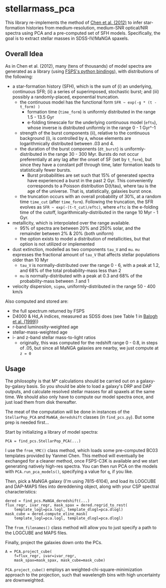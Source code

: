 # stellarmass_pca

This library re-implements the method of [Chen et al. (2012)](http://adsabs.harvard.edu/abs/2012MNRAS.421..314C) to infer star-formation histories from medium-resolution, medium-SNR optical/NIR spectra using PCA and a pre-computed set of SFH models. Specifically, the goal is to extract stellar masses in SDSS-IV/MaNGA spaxels.

## Overall Idea

As in Chen et al. (2012), many (tens of thousands) of model spectra are generated as a library (using [FSPS's python bindings](http://dan.iel.fm/python-fsps/current/)), with distributions of the following:
* a star-formation history (SFH), which is the sum of (i) an underlying, continuous SFR; (ii) a series of superimposed, stochastic burst; and (iii) possibly a randomly-placed, exponential truncation.
  * the continuous model has the functional form `SFR ~ exp(-g * (t - t_form) )`
    * formation time (`time_form`) is uniformly distributed in the range 1.5 - 13.5 Gyr
    * e-folding timescale for the underlying continuous model (`eftu`), whose inverse is distributed uniformly in the range 0 - 1 Gyr^-1
  * strength of the burst components (ii), relative to the continuous background (i), is controlled by `A`, whose elements are logarithmically distributed between .03 and 4.
  * the duration of the burst components (`dt_burst`) is uniformly-distributed in the range 30 - 300 Myr. Bursts do not occur preferentially at any lag after the onset of SF (set by `t_form`), but since they have a constant pdf through time, later formation leads to statistically fewer bursts.
    * Burst probabilities are set such that 15% of generated spectra have experienced a burst in the past 2 Gyr. This conveniently corresponds to a Poisson distribution D(t/tau), where tau is the age of the universe. That is, statistically, galaxies burst once.
  * the truncation occurs with an overall probability of 30%, at a random time `time_cut` (after `time_form`). Following the truncation, the SFR evolves as `SFR ~ exp(-(t-t_cut)/eftc)`, where `eftc` is the e-folding time of the cutoff, logarithmically-distributed in the range 10 Myr - 1 Gyr.
* metallicity, which is interpolated over the range available.
  * 95% of spectra are between 20% and 250% solar, and the remainder between 2% & 20% (both uniform)
  * the option exists to model a distribution of metallicities, but that option is not utilized or implemented
* dust extinction, modelled as two components `tau_V` and `mu`. `mu` expresses the fractional amount of `tau_V` that affects stellar populations older than 10 Myr
  * `tau_V` is normally-distributed over the range 0 - 6, with a peak at 1.2, and 68% of the total probability-mass less than 2
  * `mu` is normally-distributed with a peak at 0.3 and 68% of the probability-mass between .1 and 1
* velocity dispersion, `sigma`, uniformly-distributed in the range 50 - 400 km/s

Also computed and stored are:
* the full spectrum returned by FSPS
* D4000 & Hd_A indices, measured as SDSS does (see Table 1 in [Balogh et al. (1999)](http://adsabs.harvard.edu/abs/1999ApJ...527...54B))
* r-band luminosity-weighted age
* stellar-mass-weighted age
* i- and z-band stellar mass-to-light ratios
  * originally, this was computed for the redshift range 0 - 0.8, in steps of .05, but since all MaNGA galaxies are nearby, we just compute at `z = 0`

## Usage

The philosophy is that M* calculations should be carried out on a galaxy-by-galaxy basis. So you should be able to load a galaxy's DRP and DAP outputs, and calculate resolved stellar masses for all spaxels at the same time. We should also only have to compute our model spectra once, and just load them from disk thereafter.

The meat of the computation will be done in instances of the `StellarPop_PCA` and `MaNGA_deredshift` classes (in `find_pcs.py`). But some prep is needed first...

Start by initializing a library of model spectra:

    PCA = find_pcs.StellarPop_PCA(...)

I use the `from_YMC()` class method, which loads some pre-computed BC03 templates provided by Yanmei Chen. This method will eventually be exchanged for a cleaner method, once FSPS-C3K is available and we start generating natively high-res spectra. You can then run PCA on the models with `PCA.run_pca_models()`, specifying a value for `q`, if you like.

Then, pick a MaNGA galaxy (I'm using 7815-6104), and load its LOGCUBE and DAP-MAPS files into dereddening object, along with your CSP spectral characteristics:

    dered = find_pcs.MaNGA_deredshift(...)
    flux_regr, ivar_regr, mask_spax = dered.regrid_to_rest(
        template_logl=pca.logl, template_dlogl=pca.dlogl)
    mask_cube = dered.compute_eline_mask(
        template_logl=pca.logl, template_dlogl=pca.dlogl)

The `from_filenames()` class method will allow you to just specify a path to the LOGCUBE and MAPS files.

Finally, project the galaxies down onto the PCs.

    A = PCA.project_cube(
        f=flux_regr, ivar=ivar_regr,
        mask_spax=mask_spax, mask_cube=mask_cube)

`PCA.project_cube()` employs an weighted-chi-square-minimization approach to the projection, such that wavelength bins with high uncertainty are downweighted.
